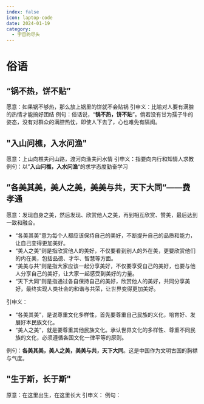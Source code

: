 ```yaml
---
index: false
icon: laptop-code
date: 2024-01-19
category:
  - 宇宙的尽头
---
```


# 俗语

## “锅不热，饼不贴”

愿意：如果锅不够热，那么放上锅里的饼就不会贴锅
引申义：比喻对人要有满腔的热情才能搞好团结
例句：俗话说，“**锅不热，饼不贴**”。倘若没有甘为孺子牛的姿态，没有对群众的满腔热忱，即使人下去了，心也难免有隔阂。

## "入山问樵，入水问渔"

愿意：上山向樵夫问山路，渡河向渔夫问水情
引申义：指要向内行和知情人求教
例句：以”**入山问樵，入水问渔**“的求学态度勤奋学习

## ”各美其美，美人之美，美美与共，天下大同“——费孝通

愿意：发现自身之美，然后发现、欣赏他人之美，再到相互欣赏、赞美，最后达到一致和融合。

- “各美其美”意为每个人都应该保持自己的美好，不断提升自己的品质和能力，让自己变得更加美好。  
- “美人之美”则是指欣赏他人的美好，不仅要看到别人的外在美，更要欣赏他们的内在美，包括品德、才华、智慧等方面。  
- “美美与共”则是指大家应该一起分享美好，不仅要享受自己的美好，也要与他人分享自己的美好，让大家一起感受到美好的力量。
- “天下大同”则是指通过各自保持自己的美好，欣赏他人的美好，共同分享美好，最终实现人类社会的和谐与共荣，让世界变得更加美好。

引申义：

- “各美其美”，是说尊重文化多样性，首先要尊重自己民族的义化，培育好、发展好本民族文化。
- “美人之美”，就是要尊重其他民族文化。承认世界文化的多样性、尊重不同民族的文化，必须遵循各国文化一律平等的原则。

例句：**各美其美，美人之美，美美与共，天下大同**。这是中国作为文明古国的胸襟与气度。

## "生于斯，长于斯"

原意：在这里出生，在这里长大
引申义：
例句：
